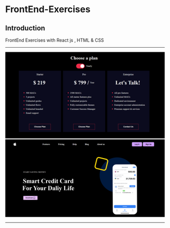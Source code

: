 # FrontEnd-Exercises


## Introduction

FrontEnd Exercises with React js , HTML & CSS



---

<div >
<!--   <img src="assets/loginSudoku.png" width="500"> -->
  <img src="src/assets/pricingCardsPage.png" >
  <img src="src/assets/react-payment-landing.png" >

</div>


---


